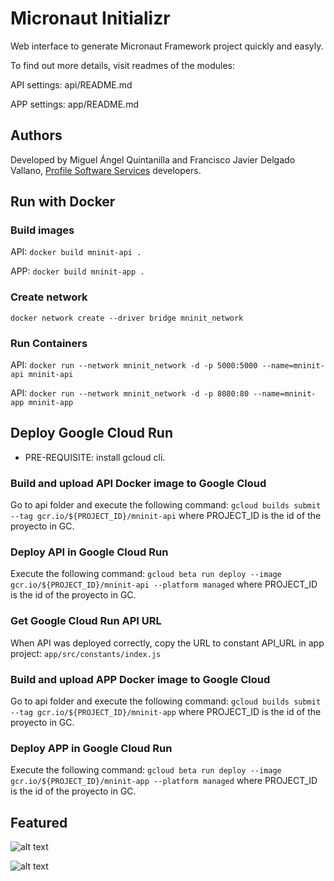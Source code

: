 
# Micronaut Initializr

  

Web interface to generate Micronaut Framework project quickly and easyly.

  

To find out more details, visit readmes of the modules:

  

API settings: api/README.md

APP settings: app/README.md

  

## Authors

  

Developed by Miguel Ángel Quintanilla and Francisco Javier Delgado Vallano, [Profile Software Services](https://www.profile.es) developers.

  

## Run with Docker

### Build images

API: ```docker build mninit-api .```

APP: ```docker build mninit-app .```

### Create network

```docker network create --driver bridge mninit_network```

### Run Containers

API: ```docker run --network mninit_network -d -p 5000:5000 --name=mninit-api mninit-api```

API: ```docker run --network mninit_network -d -p 8080:80 --name=mninit-app mninit-app```

  

## Deploy Google Cloud Run
* PRE-REQUISITE: install gcloud cli.

### Build and upload API Docker image to Google Cloud
Go to api folder and execute the following command: ```gcloud builds submit --tag gcr.io/${PROJECT_ID}/mninit-api``` where PROJECT_ID is the id of the proyecto in GC.

### Deploy API in Google Cloud Run
Execute the following command: ```gcloud beta run deploy --image gcr.io/${PROJECT_ID}/mninit-api --platform managed``` where PROJECT_ID is the id of the proyecto in GC.

### Get Google Cloud Run API URL
When API was deployed correctly, copy the URL to constant API_URL in app project: ```app/src/constants/index.js```

### Build and upload APP Docker image to Google Cloud
Go to api folder and execute the following command: ```gcloud builds submit --tag gcr.io/${PROJECT_ID}/mninit-app``` where PROJECT_ID is the id of the proyecto in GC.

### Deploy APP in Google Cloud Run
Execute the following command: ```gcloud beta run deploy --image gcr.io/${PROJECT_ID}/mninit-app --platform managed``` where PROJECT_ID is the id of the proyecto in GC.

## Featured

![alt text](https://media.licdn.com/dms/image/C560BAQHHSxwIKBLw5A/company-logo_200_200/0?e=2159024400&v=beta&t=DJq0gdbx0-cNlsbD5wpaPupffkeUuICjuj8xEseu0oU)

![alt text](https://objectcomputing.com/files/cache/b6955553c8620cc0a3aed4c21d0588f0_f2130.jpg)